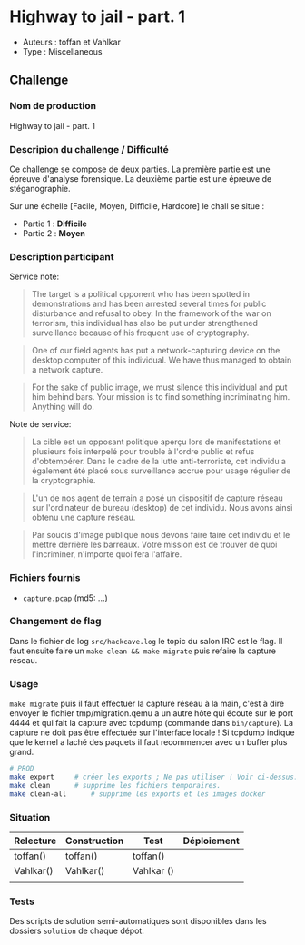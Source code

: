 # Highway to jail - part. 1

- Auteurs : toffan et Vahlkar
- Type : Miscellaneous

## Challenge
### Nom de production
Highway to jail - part. 1

### Descripion du challenge / Difficulté

Ce challenge se compose de deux parties.
La première partie est une épreuve d'analyse forensique.
La deuxième partie est une épreuve de stéganographie.

Sur une échelle [Facile, Moyen, Difficile, Hardcore] le chall se situe :
- Partie 1 : **Difficile**
- Partie 2 : **Moyen**

### Description participant

Service note:
> The target is a political opponent who has been spotted in demonstrations and
has been arrested several times for public disturbance and refusal to obey.  In
the framework of the war on terrorism, this individual has also be put under
strengthened surveillance because of his frequent use of cryptography.

> One of our field agents has put a network-capturing device on the desktop
computer of this individual. We have thus managed to obtain a network capture.

> For the sake of public image, we must silence this individual and put him behind
bars.  Your mission is to find something incriminating him. Anything will do.

Note de service:
> La cible est un opposant politique aperçu lors de manifestations et
plusieurs fois interpelé pour trouble à l'ordre public et refus d'obtempérer.
Dans le cadre de la lutte anti-terroriste, cet individu a également été placé
sous surveillance accrue pour usage régulier de la cryptographie.

> L'un de nos agent de terrain a posé un
dispositif de capture réseau sur l'ordinateur de bureau (desktop) de cet
individu. Nous avons ainsi obtenu une capture réseau.

> Par soucis d'image publique nous devons faire taire cet individu et le mettre
derrière les barreaux. Votre mission est de trouver de quoi l'incriminer,
n'importe quoi fera l'affaire.

### Fichiers fournis
- `capture.pcap` (md5: ...)

### Changement de flag

Dans le fichier de log `src/hackcave.log` le topic du salon IRC est le flag.
Il faut ensuite faire un `make clean && make migrate` puis refaire la capture
réseau.

### Usage

`make migrate` puis il faut effectuer la capture réseau à la main, c'est à dire
envoyer le fichier tmp/migration.qemu a un autre hôte qui écoute sur le port
4444 et qui fait la capture avec tcpdump (commande dans `bin/capture`). La
capture ne doit pas être effectuée sur l'interface locale ! Si tcpdump indique
que le kernel a laché des paquets il faut recommencer avec un buffer plus
grand.

```bash
# PROD
make export     # créer les exports ; Ne pas utiliser ! Voir ci-dessus.
make clean      # supprime les fichiers temporaires.
make clean-all      # supprime les exports et les images docker
```

### Situation

| Relecture | Construction | Test | Déploiement |
| --- | --- | --- | --- |
| toffan() | toffan() | toffan() | |
| Vahlkar() | Vahlkar() | Vahlkar () | |
| | | | |

### Tests

Des scripts de solution semi-automatiques sont disponibles dans les dossiers
`solution` de chaque dépot.
